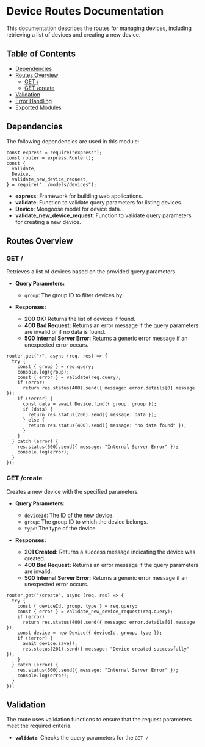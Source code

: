 # Device Routes Documentation

This documentation describes the routes for managing devices, including retrieving a list of devices and creating a new device.

## Table of Contents

- [Dependencies](#dependencies)
- [Routes Overview](#routes-overview)
  - [GET /](#get--)
  - [GET /create](#get-create)
- [Validation](#validation)
- [Error Handling](#error-handling)
- [Exported Modules](#exported-modules)

## Dependencies

The following dependencies are used in this module:

```
const express = require("express");
const router = express.Router();
const {
  validate,
  Device,
  validate_new_device_request,
} = require("../models/devices");
```

- **express**: Framework for building web applications.
- **validate**: Function to validate query parameters for listing devices.
- **Device**: Mongoose model for device data.
- **validate_new_device_request**: Function to validate query parameters for creating a new device.

## Routes Overview

### GET /

Retrieves a list of devices based on the provided query parameters.

- **Query Parameters:**

  - `group`: The group ID to filter devices by.

- **Responses:**
  - **200 OK:** Returns the list of devices if found.
  - **400 Bad Request:** Returns an error message if the query parameters are invalid or if no data is found.
  - **500 Internal Server Error:** Returns a generic error message if an unexpected error occurs.

```
router.get("/", async (req, res) => {
  try {
    const { group } = req.query;
    console.log(group);
    const { error } = validate(req.query);
    if (error)
      return res.status(400).send({ message: error.details[0].message });
    if (!error) {
      const data = await Device.find({ group: group });
      if (data) {
        return res.status(200).send({ message: data });
      } else {
        return res.status(400).send({ message: "no data found" });
      }
    }
  } catch (error) {
    res.status(500).send({ message: "Internal Server Error" });
    console.log(error);
  }
});
```

### GET /create

Creates a new device with the specified parameters.

- **Query Parameters:**

  - `deviceId`: The ID of the new device.
  - `group`: The group ID to which the device belongs.
  - `type`: The type of the device.

- **Responses:**
  - **201 Created:** Returns a success message indicating the device was created.
  - **400 Bad Request:** Returns an error message if the query parameters are invalid.
  - **500 Internal Server Error:** Returns a generic error message if an unexpected error occurs.

```
router.get("/create", async (req, res) => {
  try {
    const { deviceId, group, type } = req.query;
    const { error } = validate_new_device_request(req.query);
    if (error)
      return res.status(400).send({ message: error.details[0].message });
    const device = new Device({ deviceId, group, type });
    if (!error) {
      await device.save();
      res.status(201).send({ message: "Device created successfully" });
    }
  } catch (error) {
    res.status(500).send({ message: "Internal Server Error" });
    console.log(error);
  }
});
```

## Validation

The route uses validation functions to ensure that the request parameters meet the required criteria.

- **`validate`**: Checks the query parameters for the `GET /`
